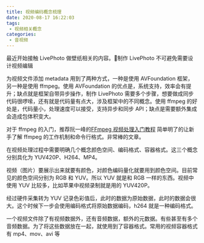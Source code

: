 ```yaml
---
title: 视频编码概念梳理
date: 2020-08-17 16:22:03
tags:
 - 视频相关概念
categories:
 - 音视频
---
```



最近开始接触 LivePhoto 做壁纸相关的内容。制作 LivePhoto 不可避免需要设计视频编辑

为视频文件添加 metadata 用到了两种方式，一种是使用 AVFoundation 框架，另一种是使用 ffmpeg。使用 AVFoundation 的优点是，系统支持，效率会有提升；缺点就是框架自带异步操作，制作 LivePhoto 需要多个步骤，想要做成同步代码很啰嗦，还有就是代码量有点大，涉及框架中的不同概念。使用 ffmpeg 的好处是，代码量小，处理速度可以接受，支持异步和同步 API；缺点是需要额外集成会造成包体积变大。

对于 ffmpeg 的入门，推荐阮一峰的[FFmpeg 视频处理入门教程](https://www.ruanyifeng.com/blog/2020/01/ffmpeg.html) 简单明了的让新手了解 ffmpeg 的工作机制和命令行格式。非常棒的文章。

在视频处理过程中需要明确几个概念颜色空间、编码格式、容器格式。这三个概念分别具化为 YUV420P、H264、MP4。

视频（图片）要展示出来就要有颜色，对颜色编码量化就要用到颜色空间。目前常见的颜色空间分别为 RGB 和 YUV。所以 YUV 就是和 RGB 一样的东西。视频中使用 YUV 比较多，比如苹果中视频录制就是用的 YUV420P。

经过硬件采集转为 YUV 记录色彩值后，此时的数据为原始数据，此时的数据会很大。这个时候下一步会使用编码格式将原始数据编码，h264 就是一种编码格式。

一个视频文件除了有视频数据外，还有音频数据，额外的元数据。有些甚至有多个音频数据。为了将这些数据放在一起，就使用到了容器格式。常用的视频容器格式有 mp4、mov、avi 等